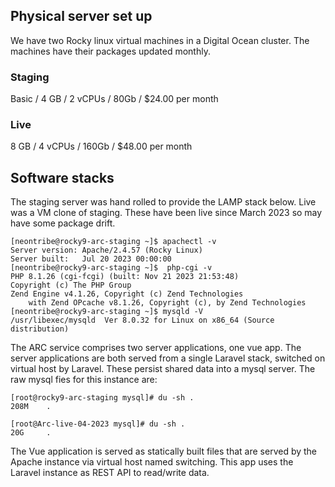 ## Physical server set up

We have two Rocky linux virtual machines in a Digital Ocean cluster. The machines have their packages updated monthly.

### Staging

Basic / 4 GB / 2 vCPUs / 80Gb / $24.00 per month

### Live

8 GB / 4 vCPUs / 160Gb / $48.00 per month

## Software stacks

The staging server was hand rolled to provide the LAMP stack below. Live was a VM clone of staging. These have been live since March 2023 so may have some package drift.

```
[neontribe@rocky9-arc-staging ~]$ apachectl -v
Server version: Apache/2.4.57 (Rocky Linux)
Server built:   Jul 20 2023 00:00:00
[neontribe@rocky9-arc-staging ~]$  php-cgi -v
PHP 8.1.26 (cgi-fcgi) (built: Nov 21 2023 21:53:48)
Copyright (c) The PHP Group
Zend Engine v4.1.26, Copyright (c) Zend Technologies
    with Zend OPcache v8.1.26, Copyright (c), by Zend Technologies
[neontribe@rocky9-arc-staging ~]$ mysqld -V
/usr/libexec/mysqld  Ver 8.0.32 for Linux on x86_64 (Source distribution)
```

The ARC service comprises two server applications, one vue app. The server applications are both served from a single Laravel stack, switched on virtual host by Laravel. These persist shared data into a mysql server. The raw mysql fies for this instance are:

```
[root@rocky9-arc-staging mysql]# du -sh .
208M    .
```

```
[root@Arc-live-04-2023 mysql]# du -sh .
20G     .
```

The Vue application is served as statically built files that are served by the Apache instance via virtual host named switching. This app uses the Laravel instance as REST API to read/write data.
